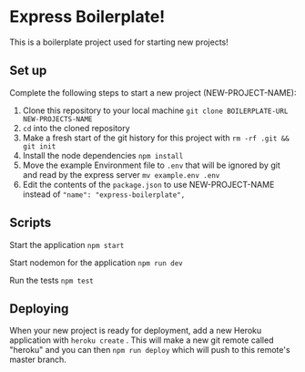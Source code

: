 # Express Boilerplate!

This is a boilerplate project used for starting new projects!

## Set up

Complete the following steps to start a new project (NEW-PROJECT-NAME):

1. Clone this repository to your local machine `git clone BOILERPLATE-URL NEW-PROJECTS-NAME` 
2. `cd` into the cloned repository
3. Make a fresh start of the git history for this project with `rm -rf .git && git init` 
4. Install the node dependencies `npm install` 
5. Move the example Environment file to `.env` that will be ignored by git and read by the express server `mv example.env .env` 
6. Edit the contents of the `package.json` to use NEW-PROJECT-NAME instead of `"name": "express-boilerplate",` 

## Scripts

Start the application `npm start` 

Start nodemon for the application `npm run dev` 

Run the tests `npm test` 

## Deploying

When your new project is ready for deployment, add a new Heroku application with `heroku create` . This will make a new git remote called "heroku" and you can then `npm run deploy` which will push to this remote's master branch.
